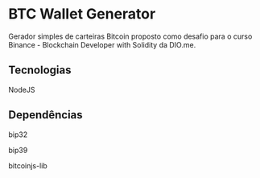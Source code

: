 # BTC Wallet Generator

Gerador simples de carteiras Bitcoin proposto como desafio para o curso Binance - Blockchain Developer with Solidity da DIO.me.

## Tecnologias

NodeJS

## Dependências

bip32

bip39

bitcoinjs-lib
